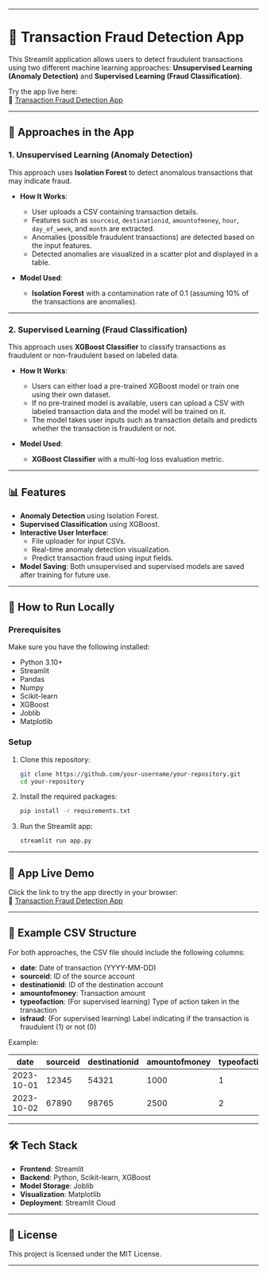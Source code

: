 

---

# 💸 Transaction Fraud Detection App

This Streamlit application allows users to detect fraudulent transactions using two different machine learning approaches: **Unsupervised Learning (Anomaly Detection)** and **Supervised Learning (Fraud Classification)**.

Try the app live here:  
🔗 [Transaction Fraud Detection App](https://money-laundering-vqsugk4dxypxeshe9gkzrx.streamlit.app/)

---

## 🧠 Approaches in the App

### 1. **Unsupervised Learning (Anomaly Detection)**  
This approach uses **Isolation Forest** to detect anomalous transactions that may indicate fraud.

- **How It Works**:
  - User uploads a CSV containing transaction details.
  - Features such as `sourceid`, `destinationid`, `amountofmoney`, `hour`, `day_of_week`, and `month` are extracted.
  - Anomalies (possible fraudulent transactions) are detected based on the input features.
  - Detected anomalies are visualized in a scatter plot and displayed in a table.

- **Model Used**:
  - **Isolation Forest** with a contamination rate of 0.1 (assuming 10% of the transactions are anomalies).

---

### 2. **Supervised Learning (Fraud Classification)**  
This approach uses **XGBoost Classifier** to classify transactions as fraudulent or non-fraudulent based on labeled data.

- **How It Works**:
  - Users can either load a pre-trained XGBoost model or train one using their own dataset.
  - If no pre-trained model is available, users can upload a CSV with labeled transaction data and the model will be trained on it.
  - The model takes user inputs such as transaction details and predicts whether the transaction is fraudulent or not.

- **Model Used**:
  - **XGBoost Classifier** with a multi-log loss evaluation metric.

---

## 📊 Features

- **Anomaly Detection** using Isolation Forest.
- **Supervised Classification** using XGBoost.
- **Interactive User Interface**:
  - File uploader for input CSVs.
  - Real-time anomaly detection visualization.
  - Predict transaction fraud using input fields.
- **Model Saving**: Both unsupervised and supervised models are saved after training for future use.

---

## 🚀 How to Run Locally

### Prerequisites

Make sure you have the following installed:

- Python 3.10+
- Streamlit
- Pandas
- Numpy
- Scikit-learn
- XGBoost
- Joblib
- Matplotlib

### Setup

1. Clone this repository:
   ```bash
   git clone https://github.com/your-username/your-repository.git
   cd your-repository
   ```

2. Install the required packages:
   ```bash
   pip install -r requirements.txt
   ```

3. Run the Streamlit app:
   ```bash
   streamlit run app.py
   ```

---

## 🔗 App Live Demo

Click the link to try the app directly in your browser:  
🔗 [Transaction Fraud Detection App](https://money-laundering-vqsugk4dxypxeshe9gkzrx.streamlit.app/)

---

## 📁 Example CSV Structure

For both approaches, the CSV file should include the following columns:

- **date**: Date of transaction (YYYY-MM-DD)
- **sourceid**: ID of the source account
- **destinationid**: ID of the destination account
- **amountofmoney**: Transaction amount
- **typeofaction**: (For supervised learning) Type of action taken in the transaction
- **isfraud**: (For supervised learning) Label indicating if the transaction is fraudulent (1) or not (0)

Example:

| date       | sourceid | destinationid | amountofmoney | typeofaction | isfraud |
|------------|----------|---------------|---------------|--------------|---------|
| 2023-10-01 | 12345    | 54321         | 1000          | 1            | 0       |
| 2023-10-02 | 67890    | 98765         | 2500          | 2            | 1       |

---

## 🛠️ Tech Stack

- **Frontend**: Streamlit
- **Backend**: Python, Scikit-learn, XGBoost
- **Model Storage**: Joblib
- **Visualization**: Matplotlib
- **Deployment**: Streamlit Cloud

---

## 📜 License

This project is licensed under the MIT License.

---

